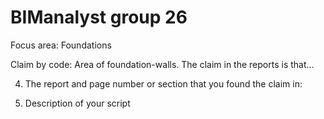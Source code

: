 # BIManalyst group 26

Focus area:
Foundations

Claim by code:
Area of foundation-walls. The claim in the reports is that...

4. The report and page number or section that you found the claim in:

5. Description of your script


